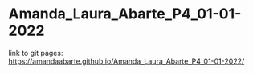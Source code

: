 # Amanda_Laura_Abarte_P4_01-01-2022

link to git pages:
https://amandaabarte.github.io/Amanda_Laura_Abarte_P4_01-01-2022/
